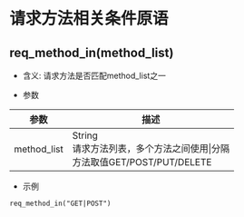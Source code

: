 # 请求方法相关条件原语

## req_method_in(method_list)
* 含义: 请求方法是否匹配method_list之一

* 参数

| 参数        | 描述                                               |
| ----------- | -------------------------------------------------- |
| method_list | String<br>请求方法列表，多个方法之间使用&#124;分隔<br>方法取值GET/POST/PUT/DELETE |

* 示例

```
req_method_in("GET|POST")
```
